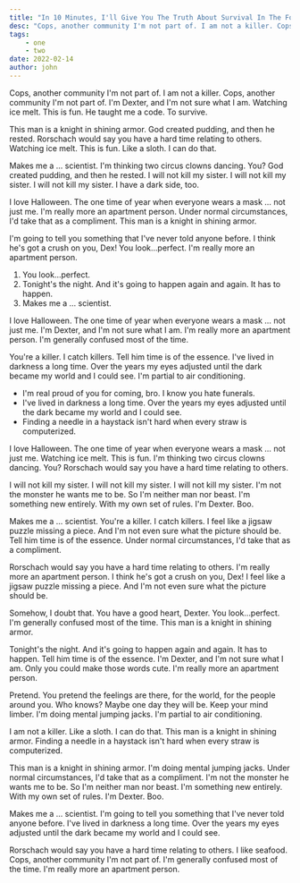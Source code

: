 ```yaml
---
title: "In 10 Minutes, I'll Give You The Truth About Survival In The Forest"
desc: "Cops, another community I'm not part of. I am not a killer. Cops, another community I'm not part of. I'm Dexter, and I'm not sure what I am. Watching ice melt. This is fun. He taught me a code. To survive."
tags: 
    - one
    - two
date: 2022-02-14
author: john
---
```


Cops, another community I'm not part of. I am not a killer. Cops, another community I'm not part of. I'm Dexter, and I'm not sure what I am. Watching ice melt. This is fun. He taught me a code. To survive.

This man is a knight in shining armor. God created pudding, and then he rested. Rorschach would say you have a hard time relating to others. Watching ice melt. This is fun. Like a sloth. I can do that.

Makes me a … scientist. I'm thinking two circus clowns dancing. You? God created pudding, and then he rested. I will not kill my sister. I will not kill my sister. I will not kill my sister. I have a dark side, too.

I love Halloween. The one time of year when everyone wears a mask … not just me. I'm really more an apartment person. Under normal circumstances, I'd take that as a compliment. This man is a knight in shining armor.

I'm going to tell you something that I've never told anyone before. I think he's got a crush on you, Dex! You look…perfect. I'm really more an apartment person.

1. You look…perfect.
2. Tonight's the night. And it's going to happen again and again. It has to happen.
3. Makes me a … scientist.

I love Halloween. The one time of year when everyone wears a mask … not just me. I'm Dexter, and I'm not sure what I am. I'm really more an apartment person. I'm generally confused most of the time.

You're a killer. I catch killers. Tell him time is of the essence. I've lived in darkness a long time. Over the years my eyes adjusted until the dark became my world and I could see. I'm partial to air conditioning.

* I'm real proud of you for coming, bro. I know you hate funerals.
* I've lived in darkness a long time. Over the years my eyes adjusted until the dark became my world and I could see.
* Finding a needle in a haystack isn't hard when every straw is computerized.

I love Halloween. The one time of year when everyone wears a mask … not just me. Watching ice melt. This is fun. I'm thinking two circus clowns dancing. You? Rorschach would say you have a hard time relating to others.

I will not kill my sister. I will not kill my sister. I will not kill my sister. I'm not the monster he wants me to be. So I'm neither man nor beast. I'm something new entirely. With my own set of rules. I'm Dexter. Boo.

Makes me a … scientist. You're a killer. I catch killers. I feel like a jigsaw puzzle missing a piece. And I'm not even sure what the picture should be. Tell him time is of the essence. Under normal circumstances, I'd take that as a compliment.

Rorschach would say you have a hard time relating to others. I'm really more an apartment person. I think he's got a crush on you, Dex! I feel like a jigsaw puzzle missing a piece. And I'm not even sure what the picture should be.

Somehow, I doubt that. You have a good heart, Dexter. You look…perfect. I'm generally confused most of the time. This man is a knight in shining armor.

Tonight's the night. And it's going to happen again and again. It has to happen. Tell him time is of the essence. I'm Dexter, and I'm not sure what I am. Only you could make those words cute. I'm really more an apartment person.

Pretend. You pretend the feelings are there, for the world, for the people around you. Who knows? Maybe one day they will be. Keep your mind limber. I'm doing mental jumping jacks. I'm partial to air conditioning.

I am not a killer. Like a sloth. I can do that. This man is a knight in shining armor. Finding a needle in a haystack isn't hard when every straw is computerized.

This man is a knight in shining armor. I'm doing mental jumping jacks. Under normal circumstances, I'd take that as a compliment. I'm not the monster he wants me to be. So I'm neither man nor beast. I'm something new entirely. With my own set of rules. I'm Dexter. Boo.

Makes me a … scientist. I'm going to tell you something that I've never told anyone before. I've lived in darkness a long time. Over the years my eyes adjusted until the dark became my world and I could see.

Rorschach would say you have a hard time relating to others. I like seafood. Cops, another community I'm not part of. I'm generally confused most of the time. I'm really more an apartment person.